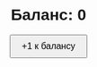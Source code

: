 <html lang="ru">  
<head>  
    <meta charset="UTF-8">  
    <meta name="viewport" content="width=device-width, initial-scale=1.0">  
    <title>Счетчик баланса</title>  
    <style>  
        body {  
            font-family: Arial, sans-serif;  
            text-align: center;  
            margin-top: 50px;  
        }  
        button {  
            padding: 10px 20px;  
            font-size: 16px;  
        }  
    </style>  
</head>  
<body>  

<h1>Баланс: <span id="balance">0</span></h1>  
<button onclick="increaseBalance()">+1 к балансу</button>  

<script>  
    let balance = 0;  

    function increaseBalance() {  
        balance++;  
        document.getElementById('balance').innerText = balance;  
    }  
</script>  

</body>  
</html>
